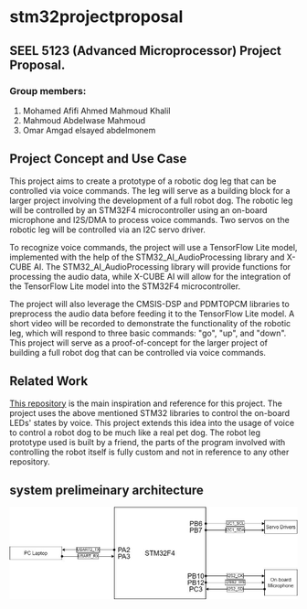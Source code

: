 # stm32projectproposal
##  SEEL 5123 (Advanced Microprocessor) Project Proposal. 
### Group members: 
1. Mohamed Afifi Ahmed Mahmoud Khalil  
2. Mahmoud Abdelwase Mahmoud  
3. Omar Amgad elsayed abdelmonem  

## Project Concept and Use Case
This project aims to create a prototype of a robotic dog leg that can be controlled via voice commands. The leg will serve as a building block for a larger project involving the development of a full robot dog. The robotic leg will be controlled by an STM32F4 microcontroller using an on-board microphone and I2S/DMA to process voice commands. Two servos on the robotic leg will be controlled via an I2C servo driver.

To recognize voice commands, the project will use a TensorFlow Lite model, implemented with the help of the STM32_AI_AudioProcessing library and X-CUBE AI. The STM32_AI_AudioProcessing library will provide functions for processing the audio data, while X-CUBE AI will allow for the integration of the TensorFlow Lite model into the STM32F4 microcontroller.

The project will also leverage the CMSIS-DSP and PDMTOPCM libraries to preprocess the audio data before feeding it to the TensorFlow Lite model. A short video will be recorded to demonstrate the functionality of the robotic leg, which will respond to three basic commands: "go", "up", and "down". This project will serve as a proof-of-concept for the larger project of building a full robot dog that can be controlled via voice commands.

## Related Work
[This repository](https://github.com/FedericaPaoli1/stm32-speech-recognition-and-traduction) is the main inspiration and reference for this project. The project uses the above mentioned STM32 libraries to control the on-board LEDs' states by voice. This project extends this idea into the usage of voice to control a robot dog to be much like a real pet dog. The robot leg prototype used is built by a friend, the parts of the program involved with controlling the robot itself is fully custom and not in reference to any other repository. 

## system prelimeinary architecture
![system architecture](sys_arch.jpg)
